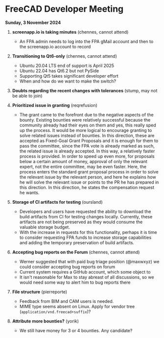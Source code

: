 # FreeCAD Developer Meeting

**Sunday, 3 November 2024**

1. **screenapp.io is taking minutes** (chennes, cannot attend)
   - An FPA admin needs to log into the FPA gMail account and then to the screenapp.io account to record
    
2. **Transitioning to Qt6-only** (chennes, cannot attend)
   - Ubuntu 20.04 LTS end of support is April 2025
   - Ubuntu 22.04 has Qt6.2 but not PySide
   - Supporting Qt5 takes significant developer effort
   - When and how do we want to make the switch?
  
3. **Doubts regarding the recent changes with tolerances** (stump, may not be able to join)

4. **Prioritized issue in granting** (reqrefusion)

   - The grant came to the forefront due to the negative aspects of the bounty. Existing bounties were relatively successful because the community already had their eyes on them and yes, this really sped up the process. It would be more logical to encourage granting to solve related issues instead of bounties. In this direction, these are accepted as Fixed-Goal Grant Proposals and it is enough for them to pass the committee, since the FPA vote is already marked as such, the related issue is already accepted. In this way, a relatively faster process is provided. In order to speed up even more, for proposals below a certain amount of money, approval of only the relevant expert, not the entire committee, may be even faster. Here, the process enters the standard grant proposal process in order to solve the relevant issue by the relevant person, and here he explains how he will solve the relevant issue or points to the PR he has prepared in this direction. In this direction, he states the compensation request he wants.

5. **Storage of CI artifacts for testing** (oursland)
   - Developers and users have requested the ability to download the build artifacts from CI for testing changes locally.  Currently, these artifacts are not being preserved as they would consume the valuable storage budget.
   - With the increase in requests for this functionality, perhaps it is time to consider requesting FPA funds to increase storage capabilities and adding the temporary preservation of build artifacts.

6. **Accepting bug reports on the Forum** (chennes, cannot attend)
   - Werner suggested that with paid bug triage position (@maxwxyz) we could consider accepting bug reports on forum
   - Current system requires a GitHub account, which some object to
   - It isn't reasonable for Max to stay abreast of all discussions, so we would need some way to alert him to bug reports there

7. **File structure** (pierreporte)
   - Feedback from BIM and CAM users is needed.
   - MIME type seems absent on Linux. Apply for vendor tree (`application/vnd.freecad+suffix`)?
  
8. **Attribute more bounties?** (yorik)
   - We still have money for 3 or 4 bounties. Any candidate?
   
